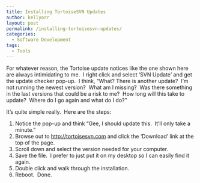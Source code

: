 ```yaml
---
title: Installing TortoiseSVN Updates
author: kellyorr
layout: post
permalink: /installing-tortoisesvn-updates/
categories:
  - Software Development
tags:
  - Tools
---
```

For whatever reason, the Tortoise update notices like the one shown here are always intimidating to me.  I right click and select &#8216;SVN Update&#8217; and get the update checker pop-up.  I think, &#8220;What? There is another update?  I&#8217;m not running the newest version?  What am I missing?  Was there something in the last versions that could be a risk to me?  How long will this take to update?  Where do I go again and what do I do?&#8221;

It&#8217;s quite simple really.  Here are the steps:

  1. Notice the pop-up and think &#8220;Gee, I should update this.  It&#8217;ll only take a minute.&#8221;
  2. Browse out to http://tortoisesvn.com and click the &#8216;Download&#8217; link at the top of the page.
  3. Scroll down and select the version needed for your computer.
  4. Save the file.  I prefer to just put it on my desktop so I can easily find it again.
  5. Double click and walk through the installation.
  6. Reboot.  Done.